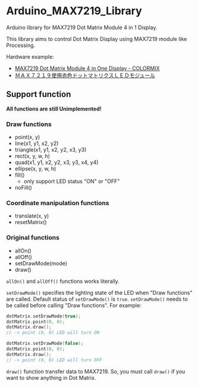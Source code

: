 # Arduino_MAX7219_Library

Arduino library for MAX7219 Dot Matrix Module 4 in 1 Display.

This library aims to control Dot Matrix Display using MAX7219 module like Processing.

Hardware example:

* [MAX7219 Dot Matrix Module 4 in One Display - COLORMIX](https://www.gearbest.com/other-accessories/pp_1257191.html?wid=1433363)
* [ＭＡＸ７２１９使用赤色ドットマトリクスＬＥＤモジュール](http://akizukidenshi.com/catalog/g/gM-09984/)

###

## Support function

**All functions are still Unimplemented!**

### Draw functions

* point(x, y)
* line(x1, y1, x2, y2)
* triangle(x1, y1, x2, y2, x3, y3)
* rect(x, y, w, h)
* quad(x1, y1, x2, y2, x3, y3, x4, y4)
* ellipse(x, y, w, h)
* fill()
    * only support LED status "ON" or "OFF"
* noFill()

### Coordinate manipulation functions

* translate(x, y)
* resetMatrix()

### Original functions

* allOn()
* allOff()
* setDrawMode(mode)
* draw()

`allOn()` and `allOff()` functions works literally.

`setDrawMode()` specifies the lighting state of the LED when "Draw functions" are called. Default status of `setDrawMode()` is `true`. `setDrawMode()` needs to be called before calling "Draw functions". For example:

``` C++
dotMatrix.setDrawMode(true);
dotMatrix.point(0, 0);
dotMatrix.draw();
// -> point (0, 0) LED will turn ON

dotMatrix.setDrawMode(false);
dotMatrix.point(0, 0);
dotMatrix.draw();
// -> point (0, 0) LED will turn OFF


```

`draw()` function transfer data to MAX7219. So, you must call `draw()` if you want to show anything in Dot Matrix.